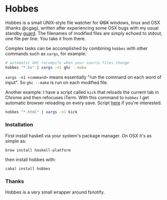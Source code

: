 Hobbes
======

Hobbes is a small UNIX-style file watcher for ~~OSX~~ windows, linux and OSX (thanks @cgag), written after experiencing some OSX bugs with my usual standby [guard](https://github.com/guard/guard). The filenames of modified files are simply echoed to stdout, one file per line. You take it from there.

Complex tasks can be accomplished by combining ```hobbes``` with other commands such as ```xargs```, for example:

```bash
# automatic GHC recompile when your source files change
hobbes "*.hs" | xargs -n1 ghc --make
```

```xargs -n1 <command>``` means essentially "run the command on each word of input". So ```ghc --make``` is run on each modified file.


Another example: I have a script called ```kick``` that reloads the current tab in Chrome and then refocuses iTerm. With this command to ```hobbes``` I get automatic browser reloading on every save. Script [here](https://gist.github.com/4081943) if you're interested.

```bash
hobbes "*.html" | xargs -n1 kick
```

### Installation

First install haskell via your system's package manager. On OSX it's as simple as:

```brew install haskell-platform```

then install hobbes with:

```cabal install hobbes```


### Thanks

Hobbes is a very small wrapper around fsnotify.
